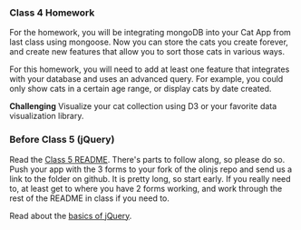 ### Class 4 Homework
For the homework, you will be integrating mongoDB into your Cat App from last class using mongoose. Now you can store the cats you create forever, and create new features that allow you to sort those cats in various ways.

For this homework, you will need to add at least one feature that integrates with your database and uses an advanced query. For example, you could only show cats in a certain age range, or display cats by date created.

**Challenging** Visualize your cat collection using D3 or your favorite data visualization library.

### Before Class 5 (jQuery)
Read the [Class 5 README](https://github.com/olinjs/olinjs/blob/master/lessons/04-client-jquery-ajax/README.md). There's parts to follow along, so please do so. Push your app with the 3 forms to your fork of the olinjs repo and send us a link to the folder on github. It is pretty long, so start early. If you really need to, at least get to where you have 2 forms working, and work through the rest of the README in class if you need to.

 Read about the [basics of jQuery](http://jqfundamentals.com/chapter/jquery-basics). 
